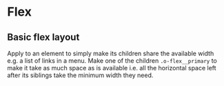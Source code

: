 # Flex

## Basic flex layout

Apply to an element to simply make its children share the available width e.g. a list of links in a menu. Make one of the children `.o-flex__primary` to make it take as much space as is available i.e. all the horizontal space left after its siblings take the minimum width they need.
